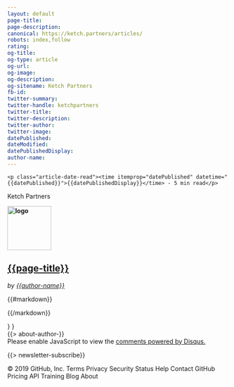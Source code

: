 ```yaml
---
layout: default
page-title: 
page-description: 
canonical: https://ketch.partners/articles/
robots: index,follow
rating:
og-title: 
og-type: article
og-url: 
og-image: 
og-description: 
og-sitename: Ketch Partners
fb-id:
twitter-summary: 
twitter-handle: ketchpartners
twitter-title: 
twitter-description: 
twitter-author: 
twitter-image: 
datePublished:
dateModified: 
datePublishedDisplay: 
author-name:
---
```


<div class="grid-container article-post-page"  id="newsletter-sticky">
<div class="grid-x grid-margin-x">
  <div class="cell large-9">

<article class="simple-article-header" itemscope itemtype="http://schema.org/Article">
  <!-- Article Published Date & Reading Time -->

    <p class="article-date-read"><time itemprop="datePublished" datetime="{{datePublished}}">{{datePublishedDisplay}}</time> - 5 min read</p>
  <meta itemprop="dateModified" content="{{dateModified}}" />
  <div class="hide" itemprop="publisher" itemscope itemtype="http://schema.org/Organization">
  <p itemprop="name" class="hide">Ketch Partners<p>
  <a href="{{root}}index.html" itemprop="url"><strong><img src="../assets/img/logo-top-bar.png" width="100px" alt="logo" itemprop="logo" /></strong></a>
  </div>
  <!-- Article Title -->
  <h1 class="article-title" itemprop="headline">
    <span><a href="{{canonical}}" itemprop="mainEntityOfPage">
      {{page-title}}
    </a></span>
  </h1>

  <!-- Article Author Name & Comment Hyperlink -->
  <div itemprop="author" itemscope itemtype="http://schema.org/Person">
  <p class="article-author-comments" itemprop="name">
    <em>by <a href="#about-author">{{author-name}}</a></em> </p>
  </div>

  <!-- Article Social Links -->
<!--  <div class="article-social">
    <a href="#" class="button social facebook">
      <i class="fab fa-facebook fa-lg" aria-hidden="true"></i>
    </a>
    <a href="#" class="button social twitter">
      <i class="fab fa-twitter fa-lg" aria-hidden="true"></i>
    </a>
    <a href="#" class="button social linkedin">
      <i class="fab fa-linkedin fa-lg" aria-hidden="true"></i>
    </a>
    <a href="#" class="button social google-plus">
      <i class="fab fa-google-plus fa-lg" aria-hidden="true"></i>
    </a>
  </div>-->

  <!-- Article Image -->
  <div class="article-post-image">
    <div class="thumbnail">
      <img class="article-image" src="{{root}}assets/img/articles/" alt="" itemprop="image" />
    </div>
  </div>

  <!-- Article Post Content -->
  <div class="article-post-content" itemprop="articleBody">
{{#markdown}} 

{{/markdown}}
  </div>
}
}
</article>



<div class="callout about-author" id="about-author">
{{> about-author-}}
</div>

<div class="callout comments">
  <div id="disqus_thread"></div>
    <script>
      /**
      *  RECOMMENDED CONFIGURATION VARIABLES: EDIT AND UNCOMMENT THE SECTION BELOW TO INSERT DYNAMIC VALUES FROM YOUR PLATFORM OR CMS.
      *  LEARN WHY DEFINING THESE VARIABLES IS IMPORTANT: https://disqus.com/admin/universalcode/#configuration-variables*/
      var disqus_config = function () {
      this.page.url = 'https://ketch.partners/articles/';  // Replace PAGE_URL with your page's canonical URL variable
      this.page.identifier = ''; // Replace PAGE_IDENTIFIER with your page's unique identifier variable
      };
      (function() { // DON'T EDIT BELOW THIS LINE
      var d = document, s = d.createElement('script');
      s.src = 'https://ketch-partners.disqus.com/embed.js';
      s.setAttribute('data-timestamp', +new Date());
      (d.head || d.body).appendChild(s);
      })();
      </script>
      <noscript>Please enable JavaScript to view the <a href="https://disqus.com/?ref_noscript">comments powered by Disqus.</a></noscript>
 </div>

  </div>
  <div class="cell large-3">

{{> newsletter-subscribe}}



  </div>

</div>
</div>   
© 2019 GitHub, Inc.
Terms
Privacy
Security
Status
Help
Contact GitHub
Pricing
API
Training
Blog
About
